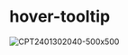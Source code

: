 # hover-tooltip

![CPT2401302040-500x500](https://github.com/darabperwaiz/hover-tooltip/assets/96805782/e6aa9aec-1e77-47cb-98da-b97bd10868b8)
